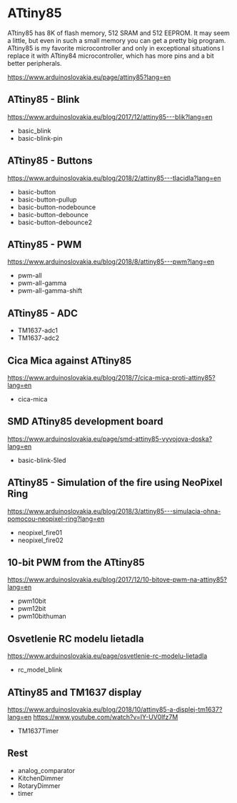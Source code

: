# ATtiny85
ATtiny85 has 8K of flash memory, 512 SRAM and 512 EEPROM. It may seem a little, but even in such a small memory you can get a pretty big program. ATtiny85 is my favorite microcontroller and only in exceptional situations I replace it with ATtiny84 microcontroller, which has more pins and a bit better peripherals.

https://www.arduinoslovakia.eu/page/attiny85?lang=en

## ATtiny85 - Blink
https://www.arduinoslovakia.eu/blog/2017/12/attiny85---blik?lang=en

- basic_blink
- basic-blink-pin

## ATtiny85 - Buttons
https://www.arduinoslovakia.eu/blog/2018/2/attiny85---tlacidla?lang=en

- basic-button
- basic-button-pullup
- basic-button-nodebounce
- basic-button-debounce
- basic-button-debounce2

## ATtiny85 - PWM
https://www.arduinoslovakia.eu/blog/2018/8/attiny85---pwm?lang=en

- pwm-all
- pwm-all-gamma
- pwm-all-gamma-shift

## ATtiny85 - ADC

- TM1637-adc1
- TM1637-adc2

## Cica Mica against ATtiny85
https://www.arduinoslovakia.eu/blog/2018/7/cica-mica-proti-attiny85?lang=en

- cica-mica

## SMD ATtiny85 development board
https://www.arduinoslovakia.eu/page/smd-attiny85-vyvojova-doska?lang=en

- basic-blink-5led

## ATtiny85 - Simulation of the fire using NeoPixel Ring
https://www.arduinoslovakia.eu/blog/2018/3/attiny85---simulacia-ohna-pomocou-neopixel-ring?lang=en

- neopixel_fire01
- neopixel_fire02

## 10-bit PWM from the ATtiny85
https://www.arduinoslovakia.eu/blog/2017/12/10-bitove-pwm-na-attiny85?lang=en

- pwm10bit
- pwm12bit
- pwm10bithuman

## Osvetlenie RC modelu lietadla
https://www.arduinoslovakia.eu/page/osvetlenie-rc-modelu-lietadla

- rc_model_blink

## ATtiny85 and TM1637 display
https://www.arduinoslovakia.eu/blog/2018/10/attiny85-a-displej-tm1637?lang=en
https://www.youtube.com/watch?v=lY-UV0lfz7M

- TM1637Timer

## Rest

- analog_comparator
- KitchenDimmer
- RotaryDimmer
- timer